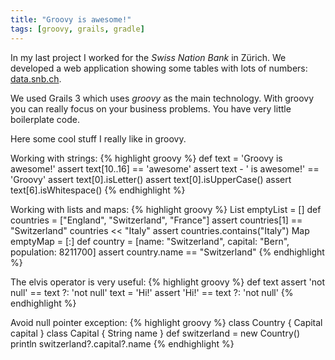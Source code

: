 ```yaml
---
title: "Groovy is awesome!"
tags: [groovy, grails, gradle]
---
```


In my last project I worked for the _Swiss Nation Bank_ in Zürich. We developed a web application showing some tables with lots of numbers: [data.snb.ch](https://data.snb.ch/).

We used Grails 3 which uses _groovy_ as the main technology. With groovy you can really focus on your business problems. You have very little boilerplate code.

Here some cool stuff I really like in groovy.

Working with strings:
{% highlight groovy %}
def text = 'Groovy is awesome!'
assert text[10..16] == 'awesome'
assert text - ' is awesome!' == 'Groovy'
assert text[0].isLetter()
assert text[0].isUpperCase()
assert text[6].isWhitespace()
{% endhighlight %}


Working with lists and maps:
{% highlight groovy %}
List emptyList = []
def countries = ["England", "Switzerland", "France"]
assert countries[1] == "Switzerland"
countries << "Italy"
assert countries.contains("Italy")
Map emptyMap = [:]
def country = [name: "Switzerland", capital: "Bern", population: 8211700]
assert country.name == "Switzerland"
{% endhighlight %}

The elvis operator is very useful:
{% highlight groovy %}
def text
assert 'not null' == text ?: 'not null'
text = 'Hi!'
assert 'Hi!' == text ?: 'not null'
{% endhighlight %}

Avoid null pointer exception:
{% highlight groovy %}
class Country {
    Capital capital
}
class Capital {
    String name
}
def switzerland = new Country()
println switzerland?.capital?.name
{% endhighlight %}
  